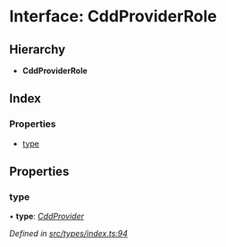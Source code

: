 # Interface: CddProviderRole

## Hierarchy

* **CddProviderRole**

## Index

### Properties

* [type](types.cddproviderrole.md#type)

## Properties

###  type

• **type**: *[CddProvider](../enums/types.roletype.md#cddprovider)*

*Defined in [src/types/index.ts:94](https://github.com/PolymathNetwork/polymesh-sdk/blob/73feada/src/types/index.ts#L94)*
